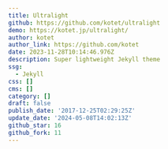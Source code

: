 ```yaml
---
title: Ultralight
github: https://github.com/kotet/ultralight
demo: https://kotet.jp/ultralight/
author: kotet
author_link: https://github.com/kotet
date: 2023-11-28T10:14:46.976Z
description: Super lightweight Jekyll theme
ssg:
  - Jekyll
css: []
cms: []
category: []
draft: false
publish_date: '2017-12-25T02:29:25Z'
update_date: '2024-05-08T14:02:13Z'
github_star: 16
github_fork: 11
---
```

